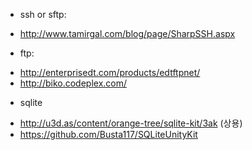 * ssh or sftp:
 - http://www.tamirgal.com/blog/page/SharpSSH.aspx

* ftp:
 - http://enterprisedt.com/products/edtftpnet/
 - http://biko.codeplex.com/

* sqlite
 - http://u3d.as/content/orange-tree/sqlite-kit/3ak (상용)
 - https://github.com/Busta117/SQLiteUnityKit
